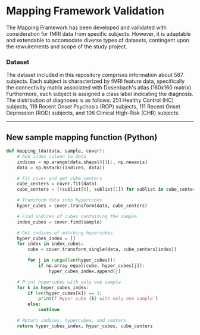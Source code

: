 # Mapping Framework Validation
The Mapping Framework has been developed and vallidated with consideration for fMRI data from specific subjects. However, it is adaptable and extendable to accomodate diverse types of datasets, contingent upon the rewuirements and scope of the study project.

### Dataset
The dataset included in this repository comprises information about 587 subjects. Each subject is characterized by fMRI feature data, specifically the connectivity matrix associated with Dosenbach's atlas (160x160 matrix). Furthermore, each subject is assigned a class label indicating the diagnosis. The distribution of diagnoses is as follows: 251 Healthy Control (HC) subjects, 119 Recent Onset Psychosis (ROP) subjects, 111 Recent Onset Depression (ROD) subjects, and 106 Clinical High-Risk (CHR) subjects.

---

## New sample mapping function (Python)
```python
def mapping_tda(data, sample, cover):
    # Add index column to data
    indices = np.arange(data.shape[0])[:, np.newaxis]
    data = np.hstack((indices, data))

    # Fit cover and get cube centers
    cube_centers = cover.fit(data)
    cube_centers = [(sublist[0], sublist[1]) for sublist in cube_centers]

    # Transform data into hypercubes
    hyper_cubes = cover.transform(data, cube_centers)

    # Find indices of cubes containing the sample
    index_cubes = cover.find(sample)

    # Get indices of matching hypercubes
    hyper_cubes_index = []
    for index in index_cubes:
        cube = cover.transform_single(data, cube_centers[index])

        for j in range(len(hyper_cubes)):
            if np.array_equal(cube, hyper_cubes[j]):
                hyper_cubes_index.append(j)

    # Print hypercubes with only one sample
    for k in hyper_cubes_index:
        if len(hyper_cubes[k]) == 1:
            print(f'Hyper cube {k} with only one sample')
        else:
            continue

    # Return indices, hypercubes, and centers
    return hyper_cubes_index, hyper_cubes, cube_centers
```




